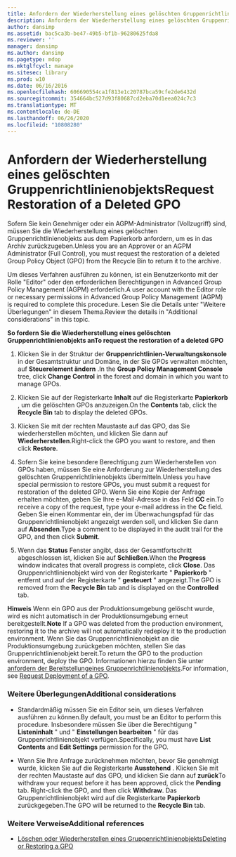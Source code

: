 ```yaml
---
title: Anfordern der Wiederherstellung eines gelöschten Gruppenrichtlinienobjekts
description: Anfordern der Wiederherstellung eines gelöschten Gruppenrichtlinienobjekts
author: dansimp
ms.assetid: bac5ca3b-be47-49b5-bf1b-96280625fda8
ms.reviewer: ''
manager: dansimp
ms.author: dansimp
ms.pagetype: mdop
ms.mktglfcycl: manage
ms.sitesec: library
ms.prod: w10
ms.date: 06/16/2016
ms.openlocfilehash: 606690554ca1f813e1c20787bca59cfe2de6432d
ms.sourcegitcommit: 354664bc527d93f80687cd2eba70d1eea024c7c3
ms.translationtype: MT
ms.contentlocale: de-DE
ms.lasthandoff: 06/26/2020
ms.locfileid: "10808280"
---
```

# <span data-ttu-id="d0e31-103">Anfordern der Wiederherstellung eines gelöschten Gruppenrichtlinienobjekts</span><span class="sxs-lookup"><span data-stu-id="d0e31-103">Request Restoration of a Deleted GPO</span></span>


<span data-ttu-id="d0e31-104">Sofern Sie kein Genehmiger oder ein AGPM-Administrator (Vollzugriff) sind, müssen Sie die Wiederherstellung eines gelöschten Gruppenrichtlinienobjekts aus dem Papierkorb anfordern, um es in das Archiv zurückzugeben.</span><span class="sxs-lookup"><span data-stu-id="d0e31-104">Unless you are an Approver or an AGPM Administrator (Full Control), you must request the restoration of a deleted Group Policy Object (GPO) from the Recycle Bin to return it to the archive.</span></span>

<span data-ttu-id="d0e31-105">Um dieses Verfahren ausführen zu können, ist ein Benutzerkonto mit der Rolle "Editor" oder den erforderlichen Berechtigungen in Advanced Group Policy Management (AGPM) erforderlich.</span><span class="sxs-lookup"><span data-stu-id="d0e31-105">A user account with the Editor role or necessary permissions in Advanced Group Policy Management (AGPM) is required to complete this procedure.</span></span> <span data-ttu-id="d0e31-106">Lesen Sie die Details unter "Weitere Überlegungen" in diesem Thema.</span><span class="sxs-lookup"><span data-stu-id="d0e31-106">Review the details in "Additional considerations" in this topic.</span></span>

**<span data-ttu-id="d0e31-107">So fordern Sie die Wiederherstellung eines gelöschten Gruppenrichtlinienobjekts an</span><span class="sxs-lookup"><span data-stu-id="d0e31-107">To request the restoration of a deleted GPO</span></span>**

1.  <span data-ttu-id="d0e31-108">Klicken Sie in der Struktur der **Gruppenrichtlinien-Verwaltungskonsole** in der Gesamtstruktur und Domäne, in der Sie GPOs verwalten möchten, auf **Steuerelement ändern** .</span><span class="sxs-lookup"><span data-stu-id="d0e31-108">In the **Group Policy Management Console** tree, click **Change Control** in the forest and domain in which you want to manage GPOs.</span></span>

2.  <span data-ttu-id="d0e31-109">Klicken Sie auf der Registerkarte **Inhalt** auf die Registerkarte **Papierkorb** , um die gelöschten GPOs anzuzeigen.</span><span class="sxs-lookup"><span data-stu-id="d0e31-109">On the **Contents** tab, click the **Recycle Bin** tab to display the deleted GPOs.</span></span>

3.  <span data-ttu-id="d0e31-110">Klicken Sie mit der rechten Maustaste auf das GPO, das Sie wiederherstellen möchten, und klicken Sie dann auf **Wiederherstellen**.</span><span class="sxs-lookup"><span data-stu-id="d0e31-110">Right-click the GPO you want to restore, and then click **Restore**.</span></span>

4.  <span data-ttu-id="d0e31-111">Sofern Sie keine besondere Berechtigung zum Wiederherstellen von GPOs haben, müssen Sie eine Anforderung zur Wiederherstellung des gelöschten Gruppenrichtlinienobjekts übermitteln.</span><span class="sxs-lookup"><span data-stu-id="d0e31-111">Unless you have special permission to restore GPOs, you must submit a request for restoration of the deleted GPO.</span></span> <span data-ttu-id="d0e31-112">Wenn Sie eine Kopie der Anfrage erhalten möchten, geben Sie Ihre e-Mail-Adresse in das Feld **CC** ein.</span><span class="sxs-lookup"><span data-stu-id="d0e31-112">To receive a copy of the request, type your e-mail address in the **Cc** field.</span></span> <span data-ttu-id="d0e31-113">Geben Sie einen Kommentar ein, der im Überwachungspfad für das Gruppenrichtlinienobjekt angezeigt werden soll, und klicken Sie dann auf **Absenden**.</span><span class="sxs-lookup"><span data-stu-id="d0e31-113">Type a comment to be displayed in the audit trail for the GPO, and then click **Submit**.</span></span>

5.  <span data-ttu-id="d0e31-114">Wenn das **Status** Fenster angibt, dass der Gesamtfortschritt abgeschlossen ist, klicken Sie auf **Schließen**.</span><span class="sxs-lookup"><span data-stu-id="d0e31-114">When the **Progress** window indicates that overall progress is complete, click **Close**.</span></span> <span data-ttu-id="d0e31-115">Das Gruppenrichtlinienobjekt wird von der Registerkarte " **Papierkorb** " entfernt und auf der Registerkarte " **gesteuert** " angezeigt.</span><span class="sxs-lookup"><span data-stu-id="d0e31-115">The GPO is removed from the **Recycle Bin** tab and is displayed on the **Controlled** tab.</span></span>

<span data-ttu-id="d0e31-116">**Hinweis**  Wenn ein GPO aus der Produktionsumgebung gelöscht wurde, wird es nicht automatisch in der Produktionsumgebung erneut bereitgestellt.</span><span class="sxs-lookup"><span data-stu-id="d0e31-116">**Note** If a GPO was deleted from the production environment, restoring it to the archive will not automatically redeploy it to the production environment.</span></span> <span data-ttu-id="d0e31-117">Wenn Sie das Gruppenrichtlinienobjekt an die Produktionsumgebung zurückgeben möchten, stellen Sie das Gruppenrichtlinienobjekt bereit.</span><span class="sxs-lookup"><span data-stu-id="d0e31-117">To return the GPO to the production environment, deploy the GPO.</span></span> <span data-ttu-id="d0e31-118">Informationen hierzu finden Sie unter [anfordern der Bereitstellungeines Gruppenrichtlinienobjekts](request-deployment-of-a-gpo-agpm40.md).</span><span class="sxs-lookup"><span data-stu-id="d0e31-118">For information, see [Request Deployment of a GPO](request-deployment-of-a-gpo-agpm40.md).</span></span>

 

### <span data-ttu-id="d0e31-119">Weitere Überlegungen</span><span class="sxs-lookup"><span data-stu-id="d0e31-119">Additional considerations</span></span>

-   <span data-ttu-id="d0e31-120">Standardmäßig müssen Sie ein Editor sein, um dieses Verfahren ausführen zu können.</span><span class="sxs-lookup"><span data-stu-id="d0e31-120">By default, you must be an Editor to perform this procedure.</span></span> <span data-ttu-id="d0e31-121">Insbesondere müssen Sie über die Berechtigung " **Listeninhalt** " und " **Einstellungen bearbeiten** " für das Gruppenrichtlinienobjekt verfügen.</span><span class="sxs-lookup"><span data-stu-id="d0e31-121">Specifically, you must have **List Contents** and **Edit Settings** permission for the GPO.</span></span>

-   <span data-ttu-id="d0e31-122">Wenn Sie Ihre Anfrage zurücknehmen möchten, bevor Sie genehmigt wurde, klicken Sie auf die Registerkarte **Ausstehend** . Klicken Sie mit der rechten Maustaste auf das GPO, und klicken Sie dann auf **zurück**</span><span class="sxs-lookup"><span data-stu-id="d0e31-122">To withdraw your request before it has been approved, click the **Pending** tab. Right-click the GPO, and then click **Withdraw**.</span></span> <span data-ttu-id="d0e31-123">Das Gruppenrichtlinienobjekt wird auf die Registerkarte **Papierkorb** zurückgegeben.</span><span class="sxs-lookup"><span data-stu-id="d0e31-123">The GPO will be returned to the **Recycle Bin** tab.</span></span>

### <span data-ttu-id="d0e31-124">Weitere Verweise</span><span class="sxs-lookup"><span data-stu-id="d0e31-124">Additional references</span></span>

-   [<span data-ttu-id="d0e31-125">Löschen oder Wiederherstellen eines Gruppenrichtlinienobjekts</span><span class="sxs-lookup"><span data-stu-id="d0e31-125">Deleting or Restoring a GPO</span></span>](deleting-or-restoring-a-gpo-agpm40.md)

 

 





